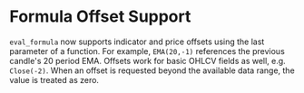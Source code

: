 # Formula Offset Support

`eval_formula` now supports indicator and price offsets using the last parameter of a function.
For example, `EMA(20,-1)` references the previous candle's 20 period EMA.
Offsets work for basic OHLCV fields as well, e.g. `Close(-2)`.
When an offset is requested beyond the available data range, the value is treated as zero.

